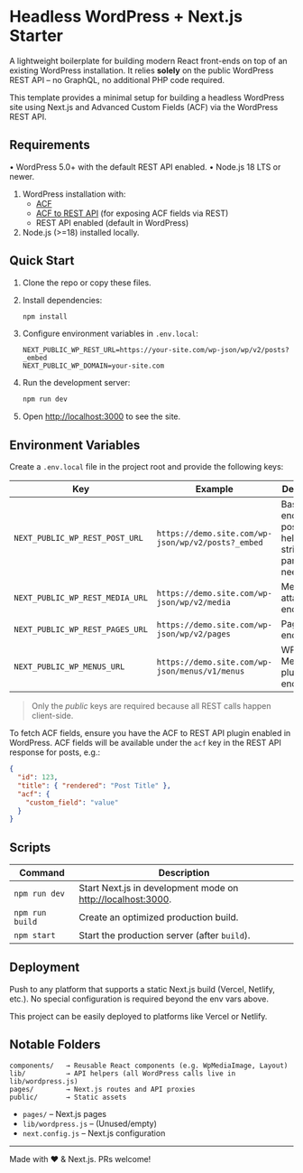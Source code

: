 # Headless WordPress + Next.js Starter

A lightweight boilerplate for building modern React front-ends on top of an existing WordPress installation.  It relies **solely** on the public WordPress REST API – no GraphQL, no additional PHP code required.

This template provides a minimal setup for building a headless WordPress site using Next.js and Advanced Custom Fields (ACF) via the WordPress REST API.

## Requirements

• WordPress 5.0+ with the default REST API enabled.
• Node.js 18 LTS or newer.

1. WordPress installation with:
   - [ACF](https://www.advancedcustomfields.com/)
   - [ACF to REST API](https://github.com/airesvsg/acf-to-rest-api) (for exposing ACF fields via REST)
   - REST API enabled (default in WordPress)
2. Node.js (>=18) installed locally.

## Quick Start

1. Clone the repo or copy these files.
2. Install dependencies:

   ```bash
   npm install
   ```

3. Configure environment variables in `.env.local`:

   ```env
   NEXT_PUBLIC_WP_REST_URL=https://your-site.com/wp-json/wp/v2/posts?_embed
   NEXT_PUBLIC_WP_DOMAIN=your-site.com
   ```

4. Run the development server:

   ```bash
   npm run dev
   ```

5. Open [http://localhost:3000](http://localhost:3000) to see the site.

## Environment Variables
Create a `.env.local` file in the project root and provide the following keys:

| Key | Example | Description |
|-----|---------|-------------|
| `NEXT_PUBLIC_WP_REST_POST_URL` | `https://demo.site.com/wp-json/wp/v2/posts?_embed` | Base REST endpoint for posts. The helper strips query params as needed. |
| `NEXT_PUBLIC_WP_REST_MEDIA_URL` | `https://demo.site.com/wp-json/wp/v2/media` | Media attachments endpoint. |
| `NEXT_PUBLIC_WP_REST_PAGES_URL` | `https://demo.site.com/wp-json/wp/v2/pages` | Pages endpoint. |
| `NEXT_PUBLIC_WP_MENUS_URL` | `https://demo.site.com/wp-json/menus/v1/menus` | WP REST Menus plugin endpoint. |

> Only the *public* keys are required because all REST calls happen client-side.

To fetch ACF fields, ensure you have the ACF to REST API plugin enabled in WordPress. ACF fields will be available under the `acf` key in the REST API response for posts, e.g.:

```json
{
  "id": 123,
  "title": { "rendered": "Post Title" },
  "acf": {
    "custom_field": "value"
  }
}
```

## Scripts

| Command | Description |
|---------|-------------|
| `npm run dev` | Start Next.js in development mode on <http://localhost:3000>. |
| `npm run build` | Create an optimized production build. |
| `npm start` | Start the production server (after `build`). |

## Deployment
Push to any platform that supports a static Next.js build (Vercel, Netlify, etc.).  No special configuration is required beyond the env vars above.

This project can be easily deployed to platforms like Vercel or Netlify.

## Notable Folders

```
components/   → Reusable React components (e.g. WpMediaImage, Layout)
lib/          → API helpers (all WordPress calls live in lib/wordpress.js)
pages/        → Next.js routes and API proxies
public/       → Static assets
```

- `pages/` – Next.js pages
- `lib/wordpress.js` – (Unused/empty)
- `next.config.js` – Next.js configuration

---

Made with ❤️ & Next.js.  PRs welcome!
